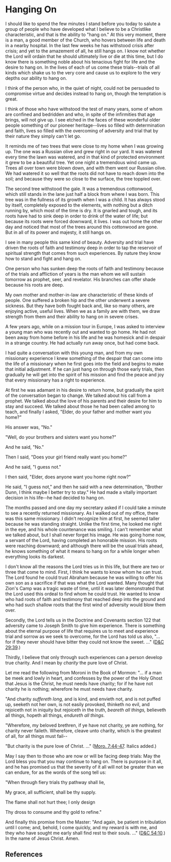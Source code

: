 # Hanging On

I should like to spend the few minutes I stand before you today to salute a
group of people who have developed what I believe to be a Christlike
characteristic, and that is the ability to "hang on." At this very moment,
there is a man, a good member of the Church, who hovers between life and death
in a nearby hospital. In the last few weeks he has withstood crisis after
crisis; and yet to the amazement of all, he still hangs on. I know not whether
the Lord will ordain that he should ultimately live or die at this time, but I
do know there is something noble about his tenacious fight for life and the
desire to hang on. In the lives of each of us come these trials--trials of all
kinds which shake us to the very core and cause us to explore to the very
depths our ability to hang on.

I think of the person who, in the quiet of night, could not be persuaded to
compromise virtue and decides instead to hang on, though the temptation is
great.

I think of those who have withstood the test of many years, some of whom are
confined and bedridden and who, in spite of the infirmities that age brings,
will not give up. I see etched in the faces of these wonderful older people
something of our pioneer heritage--lives so filled with determination and
faith, lives so filled with the overcoming of adversity and trial that by
their nature they simply can't let go.

It reminds me of two trees that were close to my home when I was growing up.
The one was a Russian olive and grew right in our yard. It was watered every
time the lawn was watered, and in that kind of protected environment it grew
to be a beautiful tree. Yet one night a tremendous wind came up. Trees all
over town were blown down, and with them went our Russian olive. We had
watered it so well that the roots did not have to reach down into the soil;
and because they were so close to the surface, the tree toppled over.

The second tree withstood the gale. It was a tremendous cottonwood, which
still stands in the lane just half a block from where I was born. This tree
was in the fullness of its growth when I was a child. It has always stood by
itself, completely exposed to the elements, with nothing but a ditch running
by, which most of the time is dry. It is gnarled and tough, and its roots have
had to sink deep in order to drink of the water of life; but because its roots
were forced downward, it lives. I was out home the other day and noticed that
most of the trees around this cottonwood are gone. But in all of its power and
majesty, it still hangs on.

I see in many people this same kind of beauty. Adversity and trial have driven
the roots of faith and testimony deep in order to tap the reservoir of
spiritual strength that comes from such experiences. By nature they know how
to stand and fight and hang on.

One person who has sunken deep the roots of faith and testimony because of the
trials and affliction of years is the man whom we will sustain tomorrow as
prophet, seer, and revelator. His branches can offer shade because his roots
are deep.

My own mother and mother-in-law are characteristic of these kinds of people.
One suffered a broken hip and the other underwent a severe sickness. But they
have both fought back and, like so many others, are enjoying active, useful
lives. When we as a family are with them, we draw strength from them and their
ability to hang on in severe crises.

A few years ago, while on a mission tour in Europe, I was asked to interview a
young man who was recently out and wanted to go home. He had not been away
from home before in his life and he was homesick and in despair in a strange
country. He had actually run away once, but had come back.

I had quite a conversation with this young man, and from my own missionary
experience I knew something of the despair that can come into the life of a
missionary when he first goes into the field and begins to make that initial
adjustment. If he can just hang on through those early trials, then gradually
he will get into the spirit of his mission and find the peace and joy that
every missionary has a right to experience.

At first he was adamant in his desire to return home, but gradually the spirit
of the conversation began to change. We talked about his call from a prophet.
We talked about the love of his parents and their desire for him to stay and
succeed. We talked about those he had been called among to teach, and finally
I asked, "Elder, do your father and mother want you home?"

His answer was, "No."

"Well, do your brothers and sisters want you home?"

And he said, "No."

Then I said, "Does your girl friend really want you home?"

And he said, "I guess not."

I then said, "Elder, does anyone want you home right now?"

He said, "I guess not," and then he said with a new determination, "Brother
Dunn, I think maybe I better try to stay." He had made a vitally important
decision in his life--he had decided to hang on.

The months passed and one day my secretary asked if I could take a minute to
see a recently returned missionary. As I walked out of my office, there was
this same missionary. I didn't recognize him at first, he seemed taller
because he was standing straight. Unlike the first time, he looked me right in
the eye, and his whole countenance was smiling. I can't remember what we
talked about, but I shall never forget his image. He was going home now, a
servant of the Lord, having completed an honorable mission. His roots were
reaching downward; and although there will be the usual trials ahead, he knows
something of what it means to hang on for a while longer when everything looks
its darkest.

I don't know all the reasons the Lord tries us in this life, but there are two
or three that come to mind. First, I think he wants to know whom he can trust.
The Lord found he could trust Abraham because he was willing to offer his own
son as a sacrifice if that was what the Lord wanted. Many thought that Zion's
Camp was a tragic waste of time, until it was later demonstrated that the Lord
used this ordeal to find whom he could trust. He wanted to know who had roots
of faith and testimony that reached deep into the ground and who had such
shallow roots that the first wind of adversity would blow them over.

Secondly, the Lord tells us in the Doctrine and Covenants section 122 that
adversity came to Joseph Smith to give him experience. There is something
about the eternal purpose of life that requires us to meet and experience
trial and sorrow as we seek to overcome, for the Lord has told us also, "... for
if they never should have bitter they could not know the sweet. ..." ([D&amp;C
29:39](/scriptures/dc-testament/dc/29.39?lang=eng#38).)

Thirdly, I believe that only through such experiences can a person develop
true charity. And I mean by _charity_ the pure love of Christ.

Let me read the following from Moroni in the Book of Mormon: "... if a man be
meek and lowly in heart, and confesses by the power of the Holy Ghost that
Jesus is the Christ, he must needs have charity; for if he have not charity he
is nothing; wherefore he must needs have charity.

"And charity _suffereth long,_ and is kind, and envieth not, and is not puffed
up, seeketh not her own, is not easily provoked, thinketh no evil, and
rejoiceth not in iniquity but rejoiceth in the truth, _beareth all things,_
believeth all things, hopeth all things, _endureth all things._

"Wherefore, my beloved brethren, if ye have not charity, ye are nothing, for
charity never faileth. Wherefore, cleave unto charity, which is the greatest
of all, for all things must fail--

"But charity is the pure love of Christ. ..." ([Moro.
7:44-47](/scriptures/bofm/moro/7.44-47?lang=eng#43). Italics added.)

May I say then to those who are now or will be facing deep trials: May the
Lord bless you that you may continue to hang on. There is purpose in it all,
and he has promised us that the severity of it all will not be greater than we
can endure, for as the words of the song tell us:

"When through fiery trials thy pathway shall lie,

My grace, all sufficient, shall be thy supply.

The flame shall not hurt thee; I only design

Thy dross to consume and thy gold to refine."

And finally this promise from the Master: "And again, be patient in
tribulation until I come; and, behold, I come quickly, and my reward is with
me, and they who have sought me early shall find rest to their souls. ..."
([D&amp;C 54:10](/scriptures/dc-testament/dc/54.10?lang=eng#9).) In the name
of Jesus Christ. Amen.

## References

